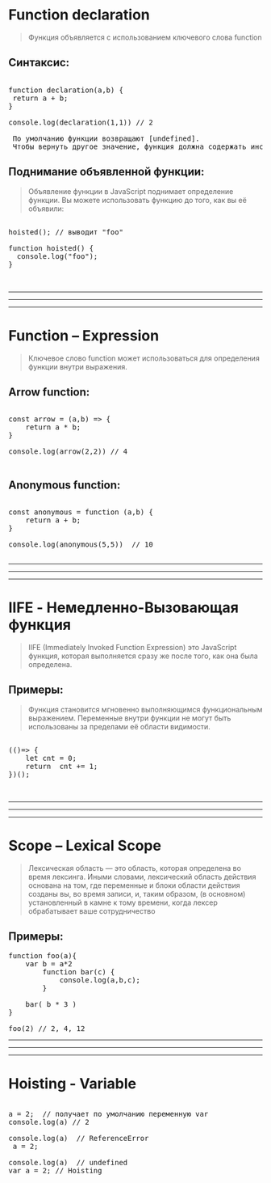 # Function declaration

> Функция объявляется с использованием ключевого слова function

## Синтаксис:

<pre>

function declaration(a,b) {
 return a + b;
}

console.log(declaration(1,1)) // 2

 По умолчанию функции возвращают [undefined]. 
 Чтобы вернуть другое значение, функция должна содержать инструкцию [return], которая указывает, какое значение возвращать.
</pre>

## Поднимание объявленной функции:

> Объявление функции в JavaScript поднимает определение функции.
> Вы можете использовать функцию до того, как вы её объявили:

<pre>

hoisted(); // выводит "foo"

function hoisted() {
  console.log("foo");
}


</pre>

---

---

---

# Function – Expression

> Ключевое слово function может использоваться для определения функции внутри выражения.

## Arrow function:

<pre>

const arrow = (a,b) => {
    return a * b;
}

console.log(arrow(2,2)) // 4

</pre>

## Anonymous function:

<pre>

const anonymous = function (a,b) {
    return a + b;
}

console.log(anonymous(5,5))  // 10

</pre>

---

---

---

# IIFE - Немедленно-Вызовающая функция

> IIFE (Immediately Invoked Function Expression) это JavaScript функция, которая выполняется сразу же после того, как она была определена.

## Примеры:

> Функция становится мгновенно выполняющимся функциональным выражением. Переменные внутри функции не могут быть использованы за пределами её области видимости.

<pre>

(()=> {
    let cnt = 0;
    return  cnt += 1;
})();
 

</pre>

---

---

---

# Scope – Lexical Scope

> Лексическая область — это область, которая определена
> во время лексинга. Иными словами, лексический
> область действия основана на том, где переменные
> и блоки области действия созданы
> вы, во время записи, и, таким образом,
> (в основном) установленный в камне к тому времени, когда лексер
> обрабатывает ваше сотрудничество

## Примеры:

<pre>
function foo(a){
    var b = a*2
        function bar(c) {
            console.log(a,b,c);
        }
    
    bar( b * 3 )
}

foo(2) // 2, 4, 12
</pre>

---

---

---

# Hoisting - Variable

<pre>

a = 2;  // получает по умолчанию переменную var 
console.log(a) // 2

console.log(a)  // ReferenceError
 a = 2;

console.log(a)  // undefined
var a = 2; // Hoisting

</pre>
